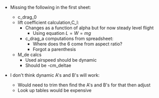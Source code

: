 - Missing the following in the first sheet:
  - c_drag_0
  - lift coefficient calculation,C_l:
    - Changes as a function of alpha but for now steady level flight
      - Using equation $L=W=mg$
    - c_drag_a computations from spreadsheet:
      - Where does the 6 come from aspect ratio? 
      - Forgot a parenthesis
  - M_de calcs
    - Used airspeed should be dynamic
    - Should be -cm_deltae 

- I don't think dynamic A's and B's will work:
  - Would need to trim then find the A's and B's for that then adjust 
  - Look up tables would be expensive
